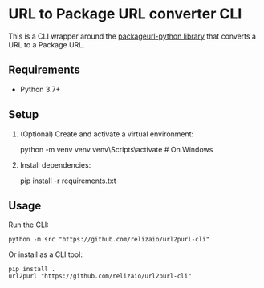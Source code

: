# URL to Package URL converter CLI

This is a CLI wrapper around the [packageurl-python library](https://github.com/package-url/packageurl-python) that converts a URL to a Package URL.

## Requirements

- Python 3.7+

## Setup

1. (Optional) Create and activate a virtual environment:

    python -m venv venv
    venv\Scripts\activate  # On Windows

2. Install dependencies:

    pip install -r requirements.txt

## Usage

Run the CLI:

    python -m src "https://github.com/relizaio/url2purl-cli"

Or install as a CLI tool:

    pip install .
    url2purl "https://github.com/relizaio/url2purl-cli"
